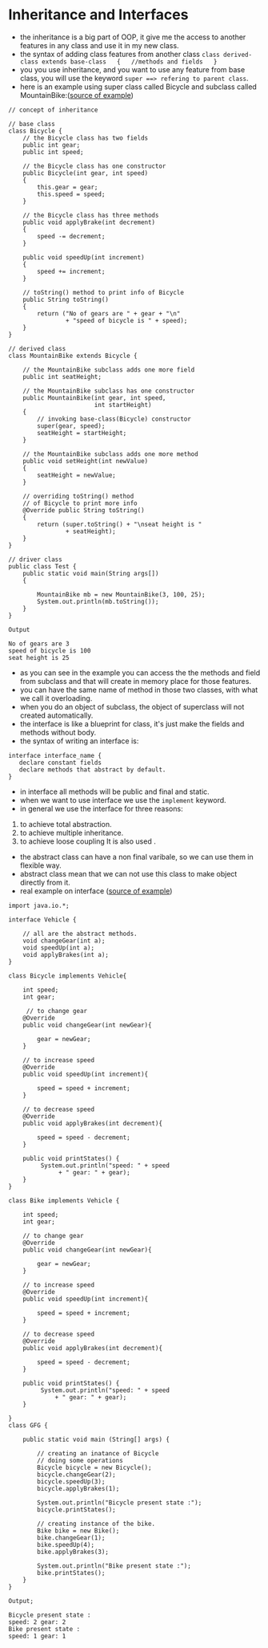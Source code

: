 # Inheritance and Interfaces
- the inheritance is a big part of OOP, it give me the access to another features in any class and use it in my new class.
- the syntax of adding class features from another class ```class derived-class extends base-class  
{  
   //methods and fields  
}  ```
- you you use inheritance, and you want to use any feature from base class, you will use the keyword `super ==> refering to parent class`.
- here is an example using super class called Bicycle and subclass called MountainBike:([source of example](https://www.geeksforgeeks.org/inheritance-in-java/))
```// Java program to illustrate the
// concept of inheritance

// base class
class Bicycle {
	// the Bicycle class has two fields
	public int gear;
	public int speed;

	// the Bicycle class has one constructor
	public Bicycle(int gear, int speed)
	{
		this.gear = gear;
		this.speed = speed;
	}

	// the Bicycle class has three methods
	public void applyBrake(int decrement)
	{
		speed -= decrement;
	}

	public void speedUp(int increment)
	{
		speed += increment;
	}

	// toString() method to print info of Bicycle
	public String toString()
	{
		return ("No of gears are " + gear + "\n"
				+ "speed of bicycle is " + speed);
	}
}

// derived class
class MountainBike extends Bicycle {

	// the MountainBike subclass adds one more field
	public int seatHeight;

	// the MountainBike subclass has one constructor
	public MountainBike(int gear, int speed,
						int startHeight)
	{
		// invoking base-class(Bicycle) constructor
		super(gear, speed);
		seatHeight = startHeight;
	}

	// the MountainBike subclass adds one more method
	public void setHeight(int newValue)
	{
		seatHeight = newValue;
	}

	// overriding toString() method
	// of Bicycle to print more info
	@Override public String toString()
	{
		return (super.toString() + "\nseat height is "
				+ seatHeight);
	}
}

// driver class
public class Test {
	public static void main(String args[])
	{

		MountainBike mb = new MountainBike(3, 100, 25);
		System.out.println(mb.toString());
	}
}
```
```
Output

No of gears are 3
speed of bicycle is 100
seat height is 25

```
- as you can see in the example you can access the the methods and field from subclass and that will create in memory place for those features.
- you can have the same name of method in those two classes, with what we call it overloading.
- when you do an object of subclass, the object of superclass will not created automatically.
- the interface is like a blueprint for class, it's just make the fields and methods without body.
- the syntax of writing an interface is:
 ```
interface interface_name {
    declare constant fields
    declare methods that abstract by default.
}
```
- in interface all methods will be public and final and static.
- when we want to use interface we use the `implement` keyword.
- in general we use the interface for three reasons:
1. to achieve total abstraction.
1. to achieve multiple inheritance.
1. to achieve loose coupling
It is also used .
- the abstract class can have a non final varibale, so we can use them in flexible way.
- abstract class mean that we can not use this class to make object directly from it.
- real example on interface ([source of example](https://www.geeksforgeeks.org/interfaces-in-java/))
```
import java.io.*;
  
interface Vehicle {
      
    // all are the abstract methods.
    void changeGear(int a);
    void speedUp(int a);
    void applyBrakes(int a);
}
  
class Bicycle implements Vehicle{
      
    int speed;
    int gear;
      
     // to change gear
    @Override
    public void changeGear(int newGear){
          
        gear = newGear;
    }
      
    // to increase speed
    @Override
    public void speedUp(int increment){
          
        speed = speed + increment;
    }
      
    // to decrease speed
    @Override
    public void applyBrakes(int decrement){
          
        speed = speed - decrement;
    }
      
    public void printStates() {
         System.out.println("speed: " + speed
              + " gear: " + gear);
    }
}
  
class Bike implements Vehicle {
      
    int speed;
    int gear;
      
    // to change gear
    @Override
    public void changeGear(int newGear){
          
        gear = newGear;
    }
      
    // to increase speed
    @Override
    public void speedUp(int increment){
          
        speed = speed + increment;
    }
      
    // to decrease speed
    @Override
    public void applyBrakes(int decrement){
          
        speed = speed - decrement;
    }
      
    public void printStates() {
         System.out.println("speed: " + speed
             + " gear: " + gear);
    }
      
}
class GFG {
      
    public static void main (String[] args) {
      
        // creating an inatance of Bicycle 
        // doing some operations 
        Bicycle bicycle = new Bicycle();
        bicycle.changeGear(2);
        bicycle.speedUp(3);
        bicycle.applyBrakes(1);
          
        System.out.println("Bicycle present state :");
        bicycle.printStates();
          
        // creating instance of the bike.
        Bike bike = new Bike();
        bike.changeGear(1);
        bike.speedUp(4);
        bike.applyBrakes(3);
          
        System.out.println("Bike present state :");
        bike.printStates();
    }
}
```
```
Output;

Bicycle present state :
speed: 2 gear: 2
Bike present state :
speed: 1 gear: 1
```